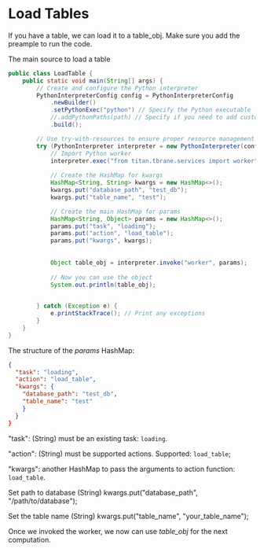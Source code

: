 # Load Tables


If you have a table, we can load it to a table_obj. Make sure you add the preample to run the code.

The main source to load a table

```JAVA
public class LoadTable {
    public static void main(String[] args) {
        // Create and configure the Python interpreter
        PythonInterpreterConfig config = PythonInterpreterConfig
            .newBuilder()
            .setPythonExec("python") // Specify the Python executable
            //.addPythonPaths(path) // Specify if you need to add custom paths
            .build();

        // Use try-with-resources to ensure proper resource management
        try (PythonInterpreter interpreter = new PythonInterpreter(config)) {
            // Import Python worker
            interpreter.exec("from titan.tbrane.services import worker");
            
            // Create the HashMap for kwargs
            HashMap<String, String> kwargs = new HashMap<>();
            kwargs.put("database_path", "test_db");
            kwargs.put("table_name", "test");

            // Create the main HashMap for params
            HashMap<String, Object> params = new HashMap<>();
            params.put("task", "loading");
            params.put("action", "load_table");
            params.put("kwargs", kwargs);
            
            
            Object table_obj = interpreter.invoke("worker", params);
                
            // Now you can use the object
            System.out.println(table_obj);
            

        } catch (Exception e) {
            e.printStackTrace(); // Print any exceptions
        }
    }
}
```

The structure of the *params* HashMap:

```JSON
{
  "task": "loading",
  "action": "load_table",
  "kwargs": {
    "database_path": "test_db",
    "table_name": "test"
    }
  }
}
```


"task": (String) must be an existing task: `loading`.

"action": (String) must be supported actions. Supported: `load_table`;

"kwargs": another HashMap to pass the arguments to action function: `load_table`.

Set path to database (String)
kwargs.put("database_path", "/path/to/database");

Set the table name (String)
kwargs.put("table_name", "your_table_name");

Once we invoked the worker, we now can use *table_obj* for the next computation.

